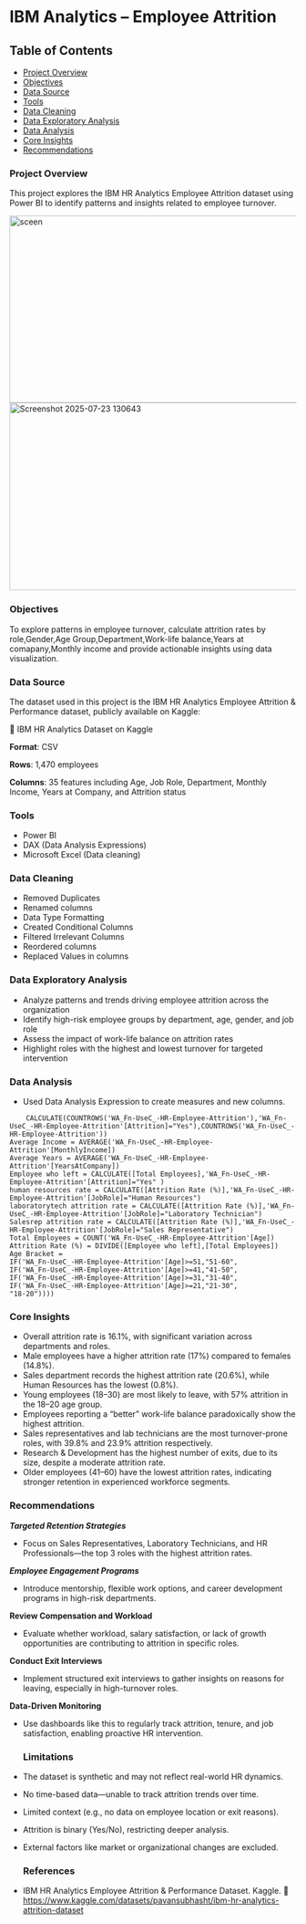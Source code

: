 # IBM Analytics – Employee Attrition

## Table of Contents
- [Project Overview](#project-overview)
- [Objectives](#objectives)
- [Data Source](#data-source)
- [Tools](#tools)
- [Data Cleaning](#data-cleaning)
- [Data Exploratory Analysis](#data-exploratory-analysis)
- [Data Analysis](#data-analysis)
- [Core Insights](#core-insights)
- [Recommendations](#recommendations)

### Project Overview
This project explores the IBM HR Analytics Employee Attrition dataset using Power BI to identify patterns and insights related to employee turnover.


<img width="626" height="328" alt="sceen" src="https://github.com/user-attachments/assets/0dfaf3df-dc7e-4bc7-b362-fd7074168d6d" />
<img width="586" height="329" alt="Screenshot 2025-07-23 130643" src="https://github.com/user-attachments/assets/e3aea23d-1eb0-4273-a378-daaa53536acf" />


### Objectives
To explore patterns in employee turnover, calculate attrition rates by role,Gender,Age Group,Department,Work-life balance,Years at comapany,Monthly income and provide actionable insights using data visualization.


### Data Source
The dataset used in this project is the IBM HR Analytics Employee Attrition & Performance dataset, publicly available on Kaggle:

🔗 IBM HR Analytics Dataset on Kaggle

**Format**: CSV

**Rows**: 1,470 employees

**Columns**: 35 features including Age, Job Role, Department, Monthly Income, Years at Company, and Attrition status


### Tools 
- Power BI  
- DAX (Data Analysis Expressions)  
- Microsoft Excel (Data cleaning)


### Data Cleaning
- Removed Duplicates
- Renamed columns
- Data Type Formatting
- Created Conditional Columns
- Filtered Irrelevant Columns
- Reordered columns
- Replaced Values in columns


### Data Exploratory Analysis
- Analyze patterns and trends driving employee attrition across the organization
- Identify high-risk employee groups by department, age, gender, and job role
- Assess the impact of work-life balance on attrition rates
- Highlight roles with the highest and lowest turnover for targeted intervention


### Data Analysis
- Used Data Analysis Expression to create measures and new columns.
```Attrition Rate = DIVIDE(
    CALCULATE(COUNTROWS('WA_Fn-UseC_-HR-Employee-Attrition'),'WA_Fn-UseC_-HR-Employee-Attrition'[Attrition]="Yes"),COUNTROWS('WA_Fn-UseC_-HR-Employee-Attrition'))
Average Income = AVERAGE('WA_Fn-UseC_-HR-Employee-Attrition'[MonthlyIncome])
Average Years = AVERAGE('WA_Fn-UseC_-HR-Employee-Attrition'[YearsAtCompany])
Employee who left = CALCULATE([Total Employees],'WA_Fn-UseC_-HR-Employee-Attrition'[Attrition]="Yes" )
human resources rate = CALCULATE([Attrition Rate (%)],'WA_Fn-UseC_-HR-Employee-Attrition'[JobRole]="Human Resources")
laboratorytech attrition rate = CALCULATE([Attrition Rate (%)],'WA_Fn-UseC_-HR-Employee-Attrition'[JobRole]="Laboratory Technician")
Salesrep attrition rate = CALCULATE([Attrition Rate (%)],'WA_Fn-UseC_-HR-Employee-Attrition'[JobRole]="Sales Representative")
Total Employees = COUNT('WA_Fn-UseC_-HR-Employee-Attrition'[Age])
Attrition Rate (%) = DIVIDE([Employee who left],[Total Employees])
Age Bracket = 
IF('WA_Fn-UseC_-HR-Employee-Attrition'[Age]>=51,"51-60",
IF('WA_Fn-UseC_-HR-Employee-Attrition'[Age]>=41,"41-50",
IF('WA_Fn-UseC_-HR-Employee-Attrition'[Age]>=31,"31-40",
IF('WA_Fn-UseC_-HR-Employee-Attrition'[Age]>=21,"21-30",
"18-20"))))
```


### Core Insights
- Overall attrition rate is 16.1%, with significant variation across departments and roles.
- Male employees have a higher attrition rate (17%) compared to females (14.8%).
- Sales department records the highest attrition rate (20.6%), while Human Resources has the lowest (0.8%).
- Young employees (18–30) are most likely to leave, with 57% attrition in the 18–20 age group.
- Employees reporting a “better” work-life balance paradoxically show the highest attrition.
- Sales representatives and lab technicians are the most turnover-prone roles, with 39.8% and 23.9% attrition respectively.
- Research & Development has the highest number of exits, due to its size, despite a moderate attrition rate.
- Older employees (41–60) have the lowest attrition rates, indicating stronger retention in experienced workforce segments.


### Recommendations
***Targeted Retention Strategies***
- Focus on Sales Representatives, Laboratory Technicians, and HR Professionals—the top 3 roles with the highest attrition rates.

***Employee Engagement Programs***
- Introduce mentorship, flexible work options, and career development programs in high-risk departments.

**Review Compensation and Workload**
- Evaluate whether workload, salary satisfaction, or lack of growth opportunities are contributing to attrition in specific roles.

**Conduct Exit Interviews**
- Implement structured exit interviews to gather insights on reasons for leaving, especially in high-turnover roles.

**Data-Driven Monitoring**
- Use dashboards like this to regularly track attrition, tenure, and job satisfaction, enabling proactive HR intervention.


  ### Limitations
- The dataset is synthetic and may not reflect real-world HR dynamics.
- No time-based data—unable to track attrition trends over time.
- Limited context (e.g., no data on employee location or exit reasons).
- Attrition is binary (Yes/No), restricting deeper analysis.
- External factors like market or organizational changes are excluded.


  ### References
- IBM HR Analytics Employee Attrition & Performance Dataset. Kaggle.
🔗 https://www.kaggle.com/datasets/pavansubhasht/ibm-hr-analytics-attrition-dataset






